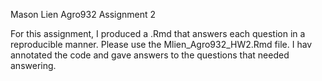 Mason Lien
Agro932
Assignment 2

For this assignment, I produced a .Rmd that answers each question in a reproducible manner. Please use the Mlien_Agro932_HW2.Rmd file. I hav annotated the code and gave answers to the questions that needed answering. 